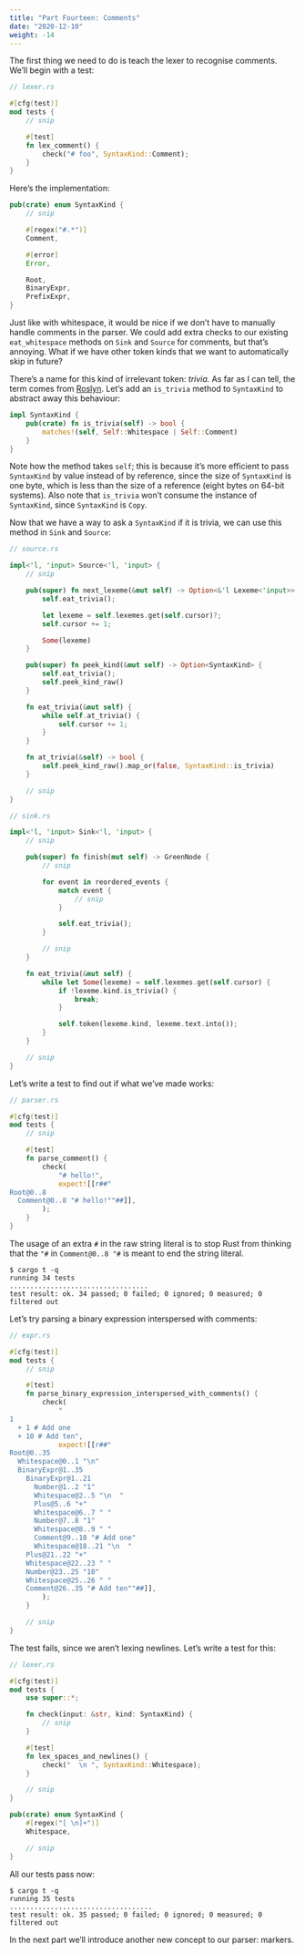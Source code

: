 ```yaml
---
title: "Part Fourteen: Comments"
date: "2020-12-10"
weight: -14
---
```


The first thing we need to do is teach the lexer to recognise comments. We’ll begin with a test:

```rust
// lexer.rs

#[cfg(test)]
mod tests {
    // snip

    #[test]
    fn lex_comment() {
        check("# foo", SyntaxKind::Comment);
    }
}
```

Here’s the implementation:

```rust
pub(crate) enum SyntaxKind {
    // snip

    #[regex("#.*")]
    Comment,

    #[error]
    Error,

    Root,
    BinaryExpr,
    PrefixExpr,
}
```

Just like with whitespace, it would be nice if we don’t have to manually handle comments in the parser. We could add extra checks to our existing `eat_whitespace` methods on `Sink` and `Source` for comments, but that’s annoying. What if we have other token kinds that we want to automatically skip in future?

There’s a name for this kind of irrelevant token: _trivia._ As far as I can tell, the term comes from [Roslyn](https://github.com/dotnet/roslyn). Let’s add an `is_trivia` method to `SyntaxKind` to abstract away this behaviour:

```rust
impl SyntaxKind {
    pub(crate) fn is_trivia(self) -> bool {
        matches!(self, Self::Whitespace | Self::Comment)
    }
}
```

Note how the method takes `self`; this is because it’s more efficient to pass `SyntaxKind` by value instead of by reference, since the size of `SyntaxKind` is one byte, which is less than the size of a reference (eight bytes on 64-bit systems). Also note that `is_trivia` won’t consume the instance of `SyntaxKind`, since `SyntaxKind` is `Copy`.

Now that we have a way to ask a `SyntaxKind` if it is trivia, we can use this method in `Sink` and `Source`:

```rust
// source.rs

impl<'l, 'input> Source<'l, 'input> {
    // snip

    pub(super) fn next_lexeme(&mut self) -> Option<&'l Lexeme<'input>> {
        self.eat_trivia();

        let lexeme = self.lexemes.get(self.cursor)?;
        self.cursor += 1;

        Some(lexeme)
    }

    pub(super) fn peek_kind(&mut self) -> Option<SyntaxKind> {
        self.eat_trivia();
        self.peek_kind_raw()
    }

    fn eat_trivia(&mut self) {
        while self.at_trivia() {
            self.cursor += 1;
        }
    }

    fn at_trivia(&self) -> bool {
        self.peek_kind_raw().map_or(false, SyntaxKind::is_trivia)
    }

    // snip
}
```

```rust
// sink.rs

impl<'l, 'input> Sink<'l, 'input> {
    // snip

    pub(super) fn finish(mut self) -> GreenNode {
        // snip

        for event in reordered_events {
            match event {
                // snip
            }

            self.eat_trivia();
        }

        // snip
    }

    fn eat_trivia(&mut self) {
        while let Some(lexeme) = self.lexemes.get(self.cursor) {
            if !lexeme.kind.is_trivia() {
                break;
            }

            self.token(lexeme.kind, lexeme.text.into());
        }
    }

    // snip
}
```

Let’s write a test to find out if what we’ve made works:

```rust
// parser.rs

#[cfg(test)]
mod tests {
    // snip

    #[test]
    fn parse_comment() {
        check(
            "# hello!",
            expect![[r##"
Root@0..8
  Comment@0..8 "# hello!""##]],
        );
    }
}
```

The usage of an extra `#` in the raw string literal is to stop Rust from thinking that the `"#` in `Comment@0..8 "#` is meant to end the string literal.

```-
$ cargo t -q
running 34 tests
..................................
test result: ok. 34 passed; 0 failed; 0 ignored; 0 measured; 0 filtered out
```

Let’s try parsing a binary expression interspersed with comments:

```rust
// expr.rs

#[cfg(test)]
mod tests {
    // snip

    #[test]
    fn parse_binary_expression_interspersed_with_comments() {
        check(
            "
1
  + 1 # Add one
  + 10 # Add ten",
            expect![[r##"
Root@0..35
  Whitespace@0..1 "\n"
  BinaryExpr@1..35
    BinaryExpr@1..21
      Number@1..2 "1"
      Whitespace@2..5 "\n  "
      Plus@5..6 "+"
      Whitespace@6..7 " "
      Number@7..8 "1"
      Whitespace@8..9 " "
      Comment@9..18 "# Add one"
      Whitespace@18..21 "\n  "
    Plus@21..22 "+"
    Whitespace@22..23 " "
    Number@23..25 "10"
    Whitespace@25..26 " "
    Comment@26..35 "# Add ten""##]],
        );
    }

    // snip
}
```

The test fails, since we aren’t lexing newlines. Let’s write a test for this:

```rust
// lexer.rs

#[cfg(test)]
mod tests {
    use super::*;

    fn check(input: &str, kind: SyntaxKind) {
        // snip
    }

    #[test]
    fn lex_spaces_and_newlines() {
        check("  \n ", SyntaxKind::Whitespace);
    }

    // snip
}
```

```rust
pub(crate) enum SyntaxKind {
    #[regex("[ \n]+")]
    Whitespace,

    // snip
}
```

All our tests pass now:

```-
$ cargo t -q
running 35 tests
...................................
test result: ok. 35 passed; 0 failed; 0 ignored; 0 measured; 0 filtered out
```

In the next part we’ll introduce another new concept to our parser: markers.
